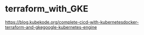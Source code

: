 # terraform_with_GKE

https://blog.kubekode.org/complete-cicd-with-kubernetesdocker-terraform-and-gkegoogle-kubernetes-engine